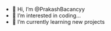 - 👋 Hi, I’m @PrakashBacancyy
- 👀 I’m interested in coding...
- 🌱 I’m currently learning new projects

<!---
PrakashBacancyy/PrakashBacancyy is a ✨ special ✨ repository because its `README.md` (this file) appears on your GitHub profile.
You can click the Preview link to take a look at your changes.
--->
